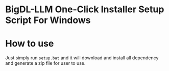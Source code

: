 # BigDL-LLM One-Click Installer Setup Script For Windows

# How to use

Just simply run `setup.bat` and it will download and install all dependency and generate a zip file for user to use.
